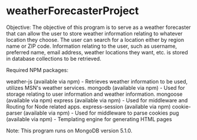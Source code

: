 # weatherForecasterProject

Objective: The objective of this program is to serve as a weather forecaster that can allow the user to store weather information relating to whatever location they choose.  The user can search for a location either by region name or ZIP code.
Information relating to the user, such as username, preferred name, email address, weather locations they want, etc. is stored in database collections to be retrieved.

Required NPM packages:

weather-js (available via npm) - Retrieves weather information to be used, utilizes MSN's weather services.
mongodb (available via npm) - Used for storage relating to user information and weather information.
mongoose (available via npm)
express (available via npm) - Used for middleware and Routing for Node related apps.
express-session (available via npm)
cookie-parser (available via npm) - Used for middleware to parse cookies
pug (available via npm) - Templating engine for generating HTML pages


Note: This program runs on MongoDB version 5.1.0.